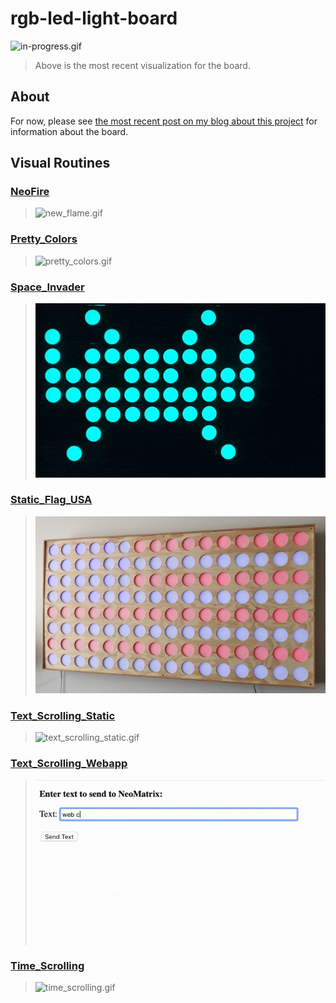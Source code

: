 # rgb-led-light-board

![in-progress.gif](in-progress.gif)
> Above is the most recent visualization for the board.

## About

For now, please see [the most recent post on my blog about this project](https://github.com/ckuzma/blog/blob/master/posts/2020/2020-02-09-rgb-wall-display-board-part-2.md) for information about the board.

## Visual Routines

### [NeoFire](https://github.com/ckuzma/NeoFire)

> ![new_flame.gif](https://github.com/ckuzma/NeoFire/raw/master/new_fire.gif)

### [Pretty_Colors](Arduino/Pretty_Colors)

>![pretty_colors.gif](Arduino/Pretty_Colors/pretty_colors.gif)

### [Space_Invader](Arduino/Space_Invader)

>![space_invader.gif](Arduino/Space_Invader/space_invader.gif)

### [Static_Flag_USA](Arduino/Static_Flag_USA)

>![static_flag_usa.jpg](Arduino/Static_Flag_USA/static_flag_usa.jpg)

### [Text_Scrolling_Static](Arduino/Text_Scrolling_Static)

>![text_scrolling_static.gif](Arduino/Text_Scrolling_Static/text_scrolling_static.gif)

### [Text_Scrolling_Webapp](Arduino/Text_Scrolling_Webapp)

>![text_scrolling_webapp.gif](Arduino/Text_Scrolling_Webapp/text_scrolling_webapp.gif)

### [Time_Scrolling](Arduino/Time_Scrolling)

>![time_scrolling.gif](Arduino/Time_Scrolling/time_scrolling.gif)

